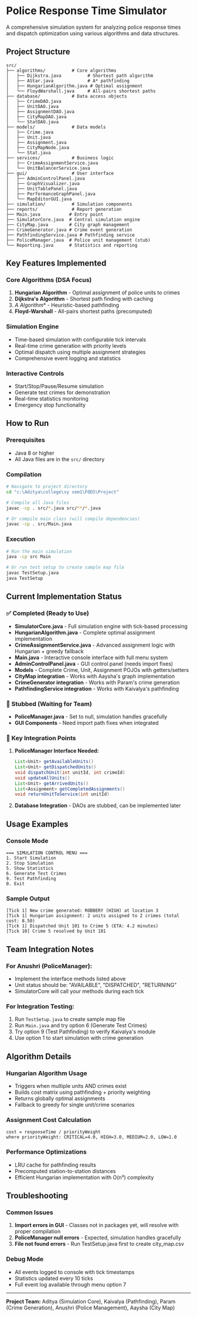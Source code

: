# Police Response Time Simulator

A comprehensive simulation system for analyzing police response times and dispatch optimization using various algorithms and data structures.

## Project Structure

```
src/
├── algorithms/          # Core algorithms
│   ├── Dijkstra.java          # Shortest path algorithm
│   ├── AStar.java             # A* pathfinding
│   ├── HungarianAlgorithm.java # Optimal assignment
│   └── FloydWarshall.java     # All-pairs shortest paths
├── database/            # Data access objects
│   ├── CrimeDAO.java
│   ├── UnitDAO.java
│   ├── AssignmentDAO.java
│   ├── CityMapDAO.java
│   └── StatDAO.java
├── models/              # Data models
│   ├── Crime.java
│   ├── Unit.java
│   ├── Assignment.java
│   ├── CityMapNode.java
│   └── Stat.java
├── services/            # Business logic
│   ├── CrimeAssignmentService.java
│   └── UnitBalancerService.java
├── gui/                 # User interface
│   ├── AdminControlPanel.java
│   ├── GraphVisualizer.java
│   ├── UnitTablePanel.java
│   ├── PerformanceGraphPanel.java
│   └── MapEditorGUI.java
├── simulation/          # Simulation components
├── reports/             # Report generation
├── Main.java           # Entry point
├── SimulatorCore.java  # Central simulation engine
├── CityMap.java        # City graph management
├── CrimeGenerator.java # Crime event generation
├── PathfindingService.java # Pathfinding service
├── PoliceManager.java  # Police unit management (stub)
└── Reporting.java      # Statistics and reporting
```

## Key Features Implemented

### Core Algorithms (DSA Focus)
1. **Hungarian Algorithm** - Optimal assignment of police units to crimes
2. **Dijkstra's Algorithm** - Shortest path finding with caching
3. **A* Algorithm** - Heuristic-based pathfinding
4. **Floyd-Warshall** - All-pairs shortest paths (precomputed)

### Simulation Engine
- Time-based simulation with configurable tick intervals
- Real-time crime generation with priority levels
- Optimal dispatch using multiple assignment strategies
- Comprehensive event logging and statistics

### Interactive Controls
- Start/Stop/Pause/Resume simulation
- Generate test crimes for demonstration
- Real-time statistics monitoring
- Emergency stop functionality

## How to Run

### Prerequisites
- Java 8 or higher
- All Java files are in the `src/` directory

### Compilation
```bash
# Navigate to project directory
cd "c:\Aditya\college\sy sem1\FODS\Project"

# Compile all Java files
javac -cp . src/*.java src/**/*.java

# Or compile main class (will compile dependencies)
javac -cp . src/Main.java
```

### Execution
```bash
# Run the main simulation
java -cp src Main

# Or run test setup to create sample map file
javac TestSetup.java
java TestSetup
```

## Current Implementation Status

### ✅ Completed (Ready to Use)
- **SimulatorCore.java** - Full simulation engine with tick-based processing
- **HungarianAlgorithm.java** - Complete optimal assignment implementation
- **CrimeAssignmentService.java** - Advanced assignment logic with Hungarian + greedy fallback
- **Main.java** - Interactive console interface with full menu system
- **AdminControlPanel.java** - GUI control panel (needs import fixes)
- **Models** - Complete Crime, Unit, Assignment POJOs with getters/setters
- **CityMap integration** - Works with Aaysha's graph implementation
- **CrimeGenerator integration** - Works with Param's crime generation
- **PathfindingService integration** - Works with Kaivalya's pathfinding

### 🚧 Stubbed (Waiting for Team)
- **PoliceManager.java** - Set to null, simulation handles gracefully
- **GUI Components** - Need import path fixes when integrated

### 🎯 Key Integration Points
1. **PoliceManager Interface Needed:**
   ```java
   List<Unit> getAvailableUnits()
   List<Unit> getDispatchedUnits() 
   void dispatchUnit(int unitId, int crimeId)
   void updateAllUnits()
   List<Unit> getArrivedUnits()
   List<Assignment> getCompletedAssignments()
   void returnUnitToService(int unitId)
   ```

2. **Database Integration** - DAOs are stubbed, can be implemented later

## Usage Examples

### Console Mode
```
=== SIMULATION CONTROL MENU ===
1. Start Simulation
2. Stop Simulation  
5. Show Statistics
6. Generate Test Crimes
9. Test Pathfinding
0. Exit
```

### Sample Output
```
[Tick 1] New crime generated: ROBBERY (HIGH) at location 3
[Tick 1] Hungarian assignment: 2 units assigned to 2 crimes (total cost: 8.50)
[Tick 1] Dispatched Unit 101 to Crime 5 (ETA: 4.2 minutes)
[Tick 10] Crime 5 resolved by Unit 101
```

## Team Integration Notes

### For Anushri (PoliceManager):
- Implement the interface methods listed above
- Unit status should be: "AVAILABLE", "DISPATCHED", "RETURNING"
- SimulatorCore will call your methods during each tick

### For Integration Testing:
1. Run `TestSetup.java` to create sample map file
2. Run `Main.java` and try option 6 (Generate Test Crimes)
3. Try option 9 (Test Pathfinding) to verify Kaivalya's module
4. Use option 1 to start simulation with crime generation

## Algorithm Details

### Hungarian Algorithm Usage
- Triggers when multiple units AND crimes exist
- Builds cost matrix using pathfinding + priority weighting
- Returns globally optimal assignments
- Fallback to greedy for single unit/crime scenarios

### Assignment Cost Calculation
```
cost = responseTime / priorityWeight
where priorityWeight: CRITICAL=4.0, HIGH=3.0, MEDIUM=2.0, LOW=1.0
```

### Performance Optimizations
- LRU cache for pathfinding results
- Precomputed station-to-station distances
- Efficient Hungarian implementation with O(n³) complexity

## Troubleshooting

### Common Issues
1. **Import errors in GUI** - Classes not in packages yet, will resolve with proper compilation
2. **PoliceManager null errors** - Expected, simulation handles gracefully
3. **File not found errors** - Run TestSetup.java first to create city_map.csv

### Debug Mode
- All events logged to console with tick timestamps
- Statistics updated every 10 ticks
- Full event log available through menu option 7

---

**Project Team:** Aditya (Simulation Core), Kaivalya (Pathfinding), Param (Crime Generation), Anushri (Police Management), Aaysha (City Map)
